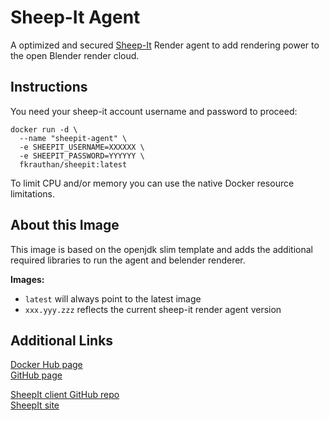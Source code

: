 Sheep-It Agent
==============

A optimized and secured [Sheep-It](https://www.sheepit-renderfarm.com/index.php) Render agent to add rendering power to the open Blender render cloud.


Instructions
------------

You need your sheep-it account username and password to proceed:

```
docker run -d \
  --name "sheepit-agent" \
  -e SHEEPIT_USERNAME=XXXXXX \
  -e SHEEPIT_PASSWORD=YYYYYY \
  fkrauthan/sheepit:latest
```

To limit CPU and/or memory you can use the native Docker resource limitations.


About this Image
----------------

This image is based on the openjdk slim template and adds the additional required libraries to run the agent and belender renderer.

**Images:**
* `latest` will always point to the latest image
* `xxx.yyy.zzz` reflects the current sheep-it render agent version


Additional Links
----------------

[Docker Hub page](https://hub.docker.com/r/fkrauthan/sheepit/)  
[GitHub page](https://github.com/fkrauthan/sheepit-docker)

[SheepIt client GitHub repo](https://github.com/laurent-clouet/sheepit-client)  
[SheepIt site](https://www.sheepit-renderfarm.com/)
